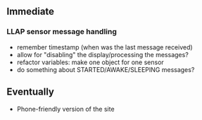 ## Immediate ##

### LLAP sensor message handling ###
 - remember timestamp (when was the last message received)
 - allow for "disabling" the display/processing the messages?
 - refactor variables: make one object for one sensor
 - do something about STARTED/AWAKE/SLEEPING messages?

## Eventually ##
 - Phone-friendly version of the site